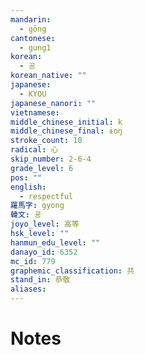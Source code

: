 ```yaml
---
mandarin:
  - gōng
cantonese:
  - gung1
korean:
  - 공
korean_native: ""
japanese:
  - KYOU
japanese_nanori: ""
vietnamese:
middle_chinese_initial: k
middle_chinese_final: ɨoŋ
stroke_count: 10
radical: 心
skip_number: 2-6-4
grade_level: 6
pos: ""
english:
  - respectful
羅馬字: gyong
韓文: 굥
joyo_level: 高等
hsk_level: ""
hanmun_edu_level: ""
danayo_id: 6352
mc_id: 779
graphemic_classification: 共
stand_in: 恭敬
aliases:
---
```


# Notes
